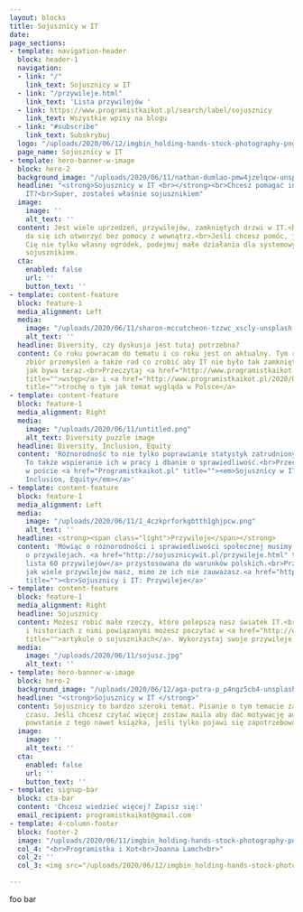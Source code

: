 ```yaml
---
layout: blocks
title: Sojusznicy w IT
date: 
page_sections:
- template: navigation-header
  block: header-1
  navigation:
  - link: "/"
    link_text: Sojusznicy w IT
  - link: "/przywileje.html"
    link_text: 'Lista przywilejów '
  - link: https://www.programistkaikot.pl/search/label/sojusznicy
    link_text: Wszystkie wpisy na blogu
  - link: "#subscribe"
    link_text: Subskrybuj
  logo: "/uploads/2020/06/12/imgbin_holding-hands-stock-photography-png_de7vvb5s12.png"
  page_name: Sojusznicy w IT
- template: hero-banner-w-image
  block: hero-2
  background_image: "/uploads/2020/06/11/nathan-dumlao-pmw4jzelqcw-unsplash2.jpg"
  headline: "<strong>Sojusznicy w IT <br></strong><br>Chcesz pomagać innym w świecie
    IT?<br>Super, zostałeś właśnie sojusznikiem"
  image:
    image: ''
    alt_text: ''
  content: Jest wiele uprzedzeń, przywilejów, zamkniętych drzwi w IT.<br>Często nie
    da się ich otworzyć bez pomocy z wewnątrz.<br>Jeśli chcesz pomóc, jeśli interesuje
    Cię nie tylko własny ogródek, podejmuj małe działania dla systemowych zmian. Zostań
    sojusznikiem.
  cta:
    enabled: false
    url: ''
    button_text: ''
- template: content-feature
  block: feature-1
  media_alignment: Left
  media:
    image: "/uploads/2020/06/11/sharon-mccutcheon-tzzwc_xscly-unsplash.jpg"
    alt_text: ''
  headline: Diversity, czy dyskusja jest tutaj potrzebna?
  content: Co roku powracam do tematu i co roku jest on aktualny. Tym razem większy
    zbiór przemyśleń a także rad co zrobić aby IT nie było tak zamkniętym środowiskiem
    jak bywa teraz.<br>Przeczytaj <a href="http://www.programistkaikot.pl/2020/06/sojusznicy-w-it-wstep.html"
    title="">wstęp</a> i <a href="http://www.programistkaikot.pl/2020/06/sojusznicy-w-it-czy-naprawde.html"
    title="">trochę o tym jak temat wygląda w Polsce</a>
- template: content-feature
  block: feature-1
  media_alignment: Right
  media:
    image: "/uploads/2020/06/11/untitled.png"
    alt_text: Diversity puzzle image
  headline: Diversity, Inclusion, Equity
  content: 'Różnorodność to nie tylko poprawianie statystyk zatrudnionych pracowników.
    To także wspieranie ich w pracy i dbanie o sprawiedliwość.<br>Przeczytaj więcej
    w poście <a href="Programistkaikot.pl" title=""><em>Sojusznicy w IT: Diversity,
    Inclusion, Equity</em></a>'
- template: content-feature
  block: feature-1
  media_alignment: Left
  media:
    image: "/uploads/2020/06/11/1_4czkprforkgbtth1ghjpcw.png"
    alt_text: ''
  headline: <strong><span class="light">Przywileje</span></strong>
  content: 'Mówiąc o różnorodności i sprawiedliwości społecznej musimy też powiedzieć
    o przywilejach. <a href="http://sojusznicywit.pl/przywileje.html" title="">Moja
    lista 60 przywilejów</a> przystosowana do warunków polskich.<br>Przeczytaj i sprawdz
    jak wiele przywilejów masz, mimo że ich nie zauważasz.<a href="http://www.programistkaikot.pl/2020/06/sojusznicy-w-it-przywileje.html"
    title=""><br>Sojusznicy i IT: Przywileje</a>'
- template: content-feature
  block: feature-1
  media_alignment: Right
  headline: Sojusznicy
  content: Możesz robić małe rzeczy, które polepszą nasz światek IT.<br>O typach zachowań
    i historiach z nimi powiązanymi możesz poczytać w <a href="http://www.programistkaikot.pl/2020/06/sojusznicy-w-it-sojusznicy.html"
    title="">artykule o sojusznikach</a>. Wykorzystaj swoje przywileje i zostań sojusznikiem.
  media:
    image: "/uploads/2020/06/11/sojusz.jpg"
    alt_text: ''
- template: hero-banner-w-image
  block: hero-2
  background_image: "/uploads/2020/06/12/aga-putra-p_p4ngz5cb4-unsplash.jpg"
  headline: "<strong>Sojusznicy w IT </strong>"
  content: Sojusznicy to bardzo szeroki temat. Pisanie o tym temacie zabiera sporo
    czasu. Jeśli chcesz czytać więcej zostaw maila aby dać motywację autorowi. Może
    powstanie z tego nawet książka, jeśli tylko pojawi się zapotrzebowanie.
  image:
    image: ''
    alt_text: ''
  cta:
    enabled: false
    url: ''
    button_text: ''
- template: signup-bar
  block: cta-bar
  content: 'Chcesz wiedzieć więcej? Zapisz się:'
  email_recipient: programistkaikot@gmail.com
- template: 4-column-footer
  block: footer-2
  image: "/uploads/2020/06/11/imgbin_holding-hands-stock-photography-png_de7vvb5s1.png"
  col_4: "<br>Programistka i Kot<br>Joanna Lamch<br>"
  col_2: ''
  col_3: <img src="/uploads/2020/06/12/imgbin_holding-hands-stock-photography-png_de7vvb5s12.png">

---
```

foo bar
